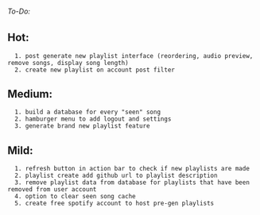###### To-Do:  
##	Hot:    
      1. post generate new playlist interface (reordering, audio preview, remove songs, display song length)
      2. create new playlist on account post filter

##  Medium:  
      1. build a database for every "seen" song  
      2. hamburger menu to add logout and settings
      3. generate brand new playlist feature
      
##  Mild:  
      1. refresh button in action bar to check if new playlists are made    
      2. playlist create add github url to playlist description
      3. remove playlist data from database for playlists that have been removed from user account
      4. option to clear seen song cache
      5. create free spotify account to host pre-gen playlists
